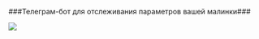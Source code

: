 ###Телеграм-бот для отслеживания параметров вашей малинки###

![](//https://github.com/keshe4ka/my_pi_server/blob/main/photos/Rz6oTi1Y5lk.jpg?raw=true)


